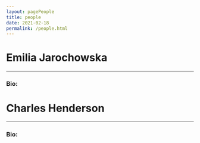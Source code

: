 ```yaml
---
layout: pagePeople
title: people
date: 2021-02-18
permalink: /people.html
---
```

# Emilia Jarochowska
---

### Bio:

# Charles Henderson
---

### Bio:
